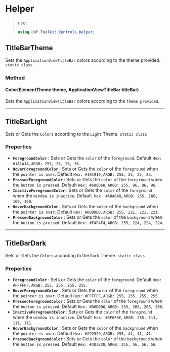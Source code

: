 # Helper
> use:
> ```csharp
> using UWP.Toolkit.Controls.Helper;
> ```
## TitleBarTheme
Sets the `ApplicationViewTitleBar` colors according to the theme provided. `static class`

### Method
#### Color(ElementTheme theme, ApplicationViewTitleBar titleBar)
Sets the `ApplicationViewTitleBar` colors according to the `theme provided`.

---
## TitleBarLight
Sets or Gets the `Colors` according to the `Light` Theme. `static class`

### Properties
- **`ForegroundColor`** : Sets or Gets the `color` of the `foreground`. Default `Hex: #1A1A1A`, `ARGB: 255, 26, 26, 26`.
- **`HoverForegroundColor`** : Sets or Gets the `color` of the `foreground` when the `pointer is over`. Default `Hex: #191919`, `ARGB: 255, 25, 25, 25`.
- **`PressedForegroundColor`** : Sets or Gets the `color` of the `foreground` when the `button is pressed`. Default `Hex: #606060`, `ARGB: 255, 96, 96, 96`.
- **`InactiveForegroundColor`** : Sets or Gets the `color` of the `foreground` when the `window is inactive`. Default` Hex: #A0A0A0`, `ARGB: 255, 160, 160, 160`.
- **`HoverBackgroundColor`** : Sets or Gets the `color` of the `background` when the `pointer is over`. Default `Hex: #DDDDDD`, `ARGB: 255, 221, 221, 221`.
- **`PressedBackgroundColor`** : Sets or Gets the `color` of the `background` when the `button is pressed`. Default `Hex: #F4F4F4`, `ARGB: 255, 224, 224, 224`.

---
## TitleBarDark
Sets or Gets the `Colors` according to the `Dark` Theme. `static class`

### Properties
- **`ForegroundColor`** : Sets or Gets the `color` of the `foreground`. Default `Hex: #FFFFFF`, `ARGB: 255, 255, 255, 255`.
- **`HoverForegroundColor`** : Sets or Gets the `color` of the `foreground` when the `pointer is over`. Default `Hex: #FFFFFF`, `ARGB: 255, 255, 255, 255`.
- **`PressedForegroundColor`** : Sets or Gets the `color` of the `foreground` when the `button is pressed`. Default `Hex: #D0D0D0`, `ARGB: 255, 208, 208, 208`.
- **`InactiveForegroundColor`** : Sets or Gets the `color` of the `foreground` when the `window is inactive`. Default` Hex: #6F6F6F`, `ARGB: 255, 111, 111, 111`.
- **`HoverBackgroundColor`** : Sets or Gets the `color` of the `background` when the `pointer is over`. Default `Hex: #292929`, `ARGB: 255, 41, 41, 41`.
- **`PressedBackgroundColor`** : Sets or Gets the `color` of the `background` when the `button is pressed`. Default `Hex: #383838`, `ARGB: 255, 56, 56, 56`.